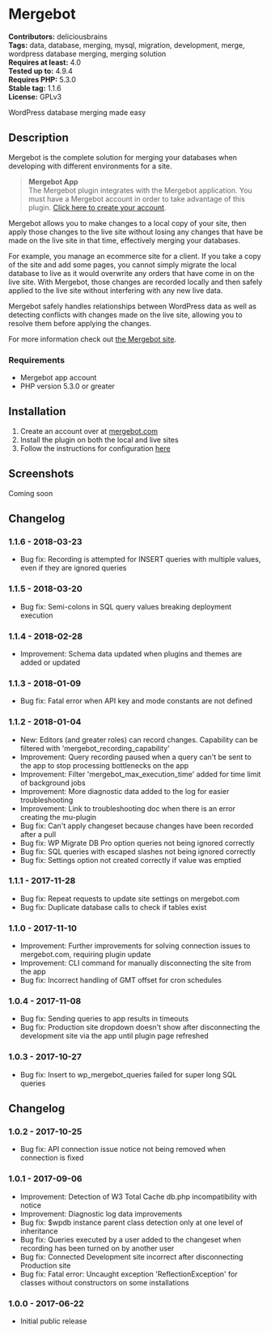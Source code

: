 # Mergebot #
**Contributors:** deliciousbrains  
**Tags:** data, database, merging, mysql, migration, development, merge, wordpress database merging, merging solution  
**Requires at least:** 4.0  
**Tested up to:** 4.9.4  
**Requires PHP:** 5.3.0  
**Stable tag:** 1.1.6  
**License:** GPLv3  

WordPress database merging made easy

## Description ##

Mergebot is the complete solution for merging your databases when developing with different environments for a site.

> <strong>Mergebot App</strong><br>
> The Mergebot plugin integrates with the Mergebot application. You must have a Mergebot account in order to take advantage of this plugin. <a href="https://mergebot.com/?utm_source=wordpress.org&utm_medium=web&utm_campaign=wp-plugin-readme" rel="friend" title="Mergebot App">Click here to create your account</a>.

Mergebot allows you to make changes to a local copy of your site, then apply those changes to the live site without losing any changes that have be made on the live site in that time, effectively merging your databases.

For example, you manage an ecommerce site for a client. If you take a copy of the site and add some pages, you cannot simply migrate the local database to live as it would overwrite any orders that have come in on the live site. With Mergebot, those changes are recorded locally and then safely applied to the live site without interfering with any new live data.

Mergebot safely handles relationships between WordPress data as well as detecting conflicts with changes made on the live site, allowing you to resolve them before applying the changes.

For more information check out <a href="https://mergebot.com/?utm_source=wordpress.org&utm_medium=web&utm_campaign=wp-plugin-readme" rel="friend" title="Mergebot App">the Mergebot site</a>.

### Requirements ###

* Mergebot app account
* PHP version 5.3.0 or greater

## Installation ##

1. Create an account over at <a href="https://mergebot.com/?utm_source=wordpress.org&utm_medium=web&utm_campaign=wp-plugin-readme" rel="friend" title="Mergebot App">mergebot.com</a>
1. Install the plugin on both the local and live sites
1. Follow the instructions for configuration <a href="https://app.mergebot.com/docs#/installation?utm_source=wordpress.org&utm_medium=web&utm_campaign=wp-plugin-readme" rel="friend" title="Mergebot installation doc">here</a>

## Screenshots ##

Coming soon

## Changelog ##

### 1.1.6 - 2018-03-23 ###

* Bug fix: Recording is attempted for INSERT queries with multiple values, even if they are ignored queries

### 1.1.5 - 2018-03-20 ###

* Bug fix: Semi-colons in SQL query values breaking deployment execution

### 1.1.4 - 2018-02-28 ###

* Improvement: Schema data updated when plugins and themes are added or updated

### 1.1.3 - 2018-01-09 ###

* Bug fix: Fatal error when API key and mode constants are not defined

### 1.1.2 - 2018-01-04 ###

* New: Editors (and greater roles) can record changes. Capability can be filtered with 'mergebot_recording_capability'
* Improvement: Query recording paused when a query can't be sent to the app to stop processing bottlenecks on the app
* Improvement: Filter 'mergebot_max_execution_time' added for time limit of background jobs
* Improvement: More diagnostic data added to the log for easier troubleshooting
* Improvement: Link to troubleshooting doc when there is an error creating the mu-plugin
* Bug fix: Can't apply changeset because changes have been recorded after a pull
* Bug fix: WP Migrate DB Pro option queries not being ignored correctly
* Bug fix: SQL queries with escaped slashes not being ignored correctly
* Bug fix: Settings option not created correctly if value was emptied

### 1.1.1 - 2017-11-28 ###

* Bug fix: Repeat requests to update site settings on mergebot.com
* Bug fix: Duplicate database calls to check if tables exist

### 1.1.0 - 2017-11-10 ###

* Improvement: Further improvements for solving connection issues to mergebot.com, requiring plugin update
* Improvement: CLI command for manually disconnecting the site from the app
* Bug fix: Incorrect handling of GMT offset for cron schedules

### 1.0.4 - 2017-11-08 ###

* Bug fix: Sending queries to app results in timeouts
* Bug fix: Production site dropdown doesn't show after disconnecting the development site via the app until plugin page refreshed

### 1.0.3 - 2017-10-27 ###

* Bug fix: Insert to wp_mergebot_queries failed for super long SQL queries

## Changelog ##

### 1.0.2 - 2017-10-25 ###

* Bug fix: API connection issue notice not being removed when connection is fixed

### 1.0.1 - 2017-09-06 ###

* Improvement: Detection of W3 Total Cache db.php incompatibility with notice
* Improvement: Diagnostic log data improvements
* Bug fix: $wpdb instance parent class detection only at one level of inheritance
* Bug fix: Queries executed by a user added to the changeset when recording has been turned on by another user
* Bug fix: Connected Development site incorrect after disconnecting Production site
* Bug fix: Fatal error: Uncaught exception 'ReflectionException' for classes without constructors on some installations

### 1.0.0 - 2017-06-22 ###

* Initial public release